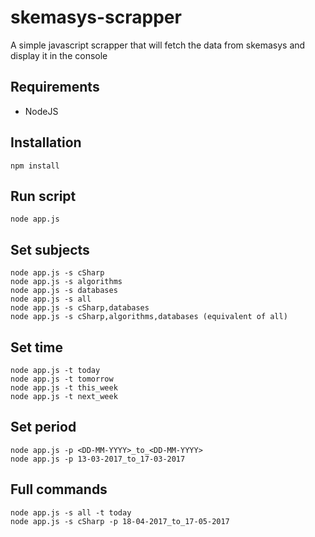 # skemasys-scrapper

A simple javascript scrapper that will fetch the data from skemasys and display it in the console

## Requirements

* NodeJS

## Installation

```
npm install
```

## Run script
```
node app.js
```

## Set subjects
```
node app.js -s cSharp
node app.js -s algorithms
node app.js -s databases
node app.js -s all
node app.js -s cSharp,databases
node app.js -s cSharp,algorithms,databases (equivalent of all)
```

## Set time
```
node app.js -t today
node app.js -t tomorrow
node app.js -t this_week
node app.js -t next_week
```

## Set period
```
node app.js -p <DD-MM-YYYY>_to_<DD-MM-YYYY>
node app.js -p 13-03-2017_to_17-03-2017
```

## Full commands
```
node app.js -s all -t today
node app.js -s cSharp -p 18-04-2017_to_17-05-2017
```
